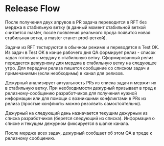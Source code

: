 # Release Flow

После получения двух апрувов в PR задача переводится в RFT без мерджа в стабильную ветку (в данный момент стабильной веткой считается master, после появления реального прода появится новая стабильная ветка, а master станет prod-веткой). 

Задачи из RFT тестируются в обычном режиме и переводятся в Test OK. Из задач в Test OK в конце рабочего дня QA формирует релиз - список задач готовых к мерджу в стабильную ветку. Сформированный релиз передается  дежурному для мерджа в стабильную ветку на следующее утро. Для передачи релиза пишется сообщение со списком задач и примечаниями (если необходимы) в канал для релизов. 

Дежурный анализирует актуальность PRs из списка задач и мержит их в стабильную ветку. При необходимости дежурный призывает в тред к релизному-сообщению разработчиков для получения нужной информации или для помощи с возникшими конфликтами в PRs из релиза (простые конфликты можно резолвить самостоятельно).

Дежурный на следующий день назначается текущим дежурным из списка разработчиков (берется следующий из списка). Информация о списке и текущем дежурном фиксируется в шапке канала.

После мерджа всех задач, дежурный сообщает об этом QA в треде к релизному сообщению.

